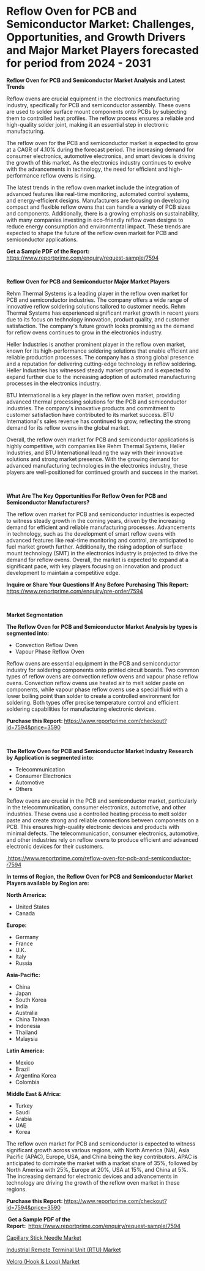 <p><h1>Reflow Oven for PCB and Semiconductor Market: Challenges, Opportunities, and Growth Drivers and Major Market Players forecasted for period from 2024 - 2031</h1></p><p><strong>Reflow Oven for PCB and Semiconductor Market Analysis and Latest Trends</strong></p>
<p><p>Reflow ovens are crucial equipment in the electronics manufacturing industry, specifically for PCB and semiconductor assembly. These ovens are used to solder surface mount components onto PCBs by subjecting them to controlled heat profiles. The reflow process ensures a reliable and high-quality solder joint, making it an essential step in electronic manufacturing.</p><p>The reflow oven for the PCB and semiconductor market is expected to grow at a CAGR of 4.10% during the forecast period. The increasing demand for consumer electronics, automotive electronics, and smart devices is driving the growth of this market. As the electronics industry continues to evolve with the advancements in technology, the need for efficient and high-performance reflow ovens is rising.</p><p>The latest trends in the reflow oven market include the integration of advanced features like real-time monitoring, automated control systems, and energy-efficient designs. Manufacturers are focusing on developing compact and flexible reflow ovens that can handle a variety of PCB sizes and components. Additionally, there is a growing emphasis on sustainability, with many companies investing in eco-friendly reflow oven designs to reduce energy consumption and environmental impact. These trends are expected to shape the future of the reflow oven market for PCB and semiconductor applications.</p></p>
<p><strong>Get a Sample PDF of the Report:&nbsp;</strong> <a href="https://www.reportprime.com/enquiry/request-sample/7594">https://www.reportprime.com/enquiry/request-sample/7594</a></p>
<p>&nbsp;</p>
<p><strong>Reflow Oven for PCB and Semiconductor Major Market Players</strong></p>
<p><p>Rehm Thermal Systems is a leading player in the reflow oven market for PCB and semiconductor industries. The company offers a wide range of innovative reflow soldering solutions tailored to customer needs. Rehm Thermal Systems has experienced significant market growth in recent years due to its focus on technology innovation, product quality, and customer satisfaction. The company's future growth looks promising as the demand for reflow ovens continues to grow in the electronics industry.</p><p>Heller Industries is another prominent player in the reflow oven market, known for its high-performance soldering solutions that enable efficient and reliable production processes. The company has a strong global presence and a reputation for delivering cutting-edge technology in reflow soldering. Heller Industries has witnessed steady market growth and is expected to expand further due to the increasing adoption of automated manufacturing processes in the electronics industry.</p><p>BTU International is a key player in the reflow oven market, providing advanced thermal processing solutions for the PCB and semiconductor industries. The company's innovative products and commitment to customer satisfaction have contributed to its market success. BTU International's sales revenue has continued to grow, reflecting the strong demand for its reflow ovens in the global market.</p><p>Overall, the reflow oven market for PCB and semiconductor applications is highly competitive, with companies like Rehm Thermal Systems, Heller Industries, and BTU International leading the way with their innovative solutions and strong market presence. With the growing demand for advanced manufacturing technologies in the electronics industry, these players are well-positioned for continued growth and success in the market.</p></p>
<p>&nbsp;</p>
<p><strong>What Are The Key Opportunities For Reflow Oven for PCB and Semiconductor Manufacturers?</strong></p>
<p><p>The reflow oven market for PCB and semiconductor industries is expected to witness steady growth in the coming years, driven by the increasing demand for efficient and reliable manufacturing processes. Advancements in technology, such as the development of smart reflow ovens with advanced features like real-time monitoring and control, are anticipated to fuel market growth further. Additionally, the rising adoption of surface mount technology (SMT) in the electronics industry is projected to drive the demand for reflow ovens. Overall, the market is expected to expand at a significant pace, with key players focusing on innovation and product development to maintain a competitive edge.</p></p>
<p><strong>Inquire or Share Your Questions If Any Before Purchasing This Report:</strong> <a href="https://www.reportprime.com/enquiry/pre-order/7594">https://www.reportprime.com/enquiry/pre-order/7594</a></p>
<p>&nbsp;</p>
<p><strong>Market Segmentation</strong></p>
<p><strong>The Reflow Oven for PCB and Semiconductor Market Analysis by types is segmented into:</strong></p>
<p><ul><li>Convection Reflow Oven</li><li>Vapour Phase Reflow Oven</li></ul></p>
<p><p>Reflow ovens are essential equipment in the PCB and semiconductor industry for soldering components onto printed circuit boards. Two common types of reflow ovens are convection reflow ovens and vapour phase reflow ovens. Convection reflow ovens use heated air to melt solder paste on components, while vapour phase reflow ovens use a special fluid with a lower boiling point than solder to create a controlled environment for soldering. Both types offer precise temperature control and efficient soldering capabilities for manufacturing electronic devices.</p></p>
<p><strong>Purchase this Report:&nbsp;</strong><a href="https://www.reportprime.com/checkout?id=7594&price=3590">https://www.reportprime.com/checkout?id=7594&price=3590</a></p>
<p>&nbsp;</p>
<p><strong>The Reflow Oven for PCB and Semiconductor Market Industry Research by Application is segmented into:</strong></p>
<p><ul><li>Telecommunication</li><li>Consumer Electronics</li><li>Automotive</li><li>Others</li></ul></p>
<p><p>Reflow ovens are crucial in the PCB and semiconductor market, particularly in the telecommunication, consumer electronics, automotive, and other industries. These ovens use a controlled heating process to melt solder paste and create strong and reliable connections between components on a PCB. This ensures high-quality electronic devices and products with minimal defects. The telecommunication, consumer electronics, automotive, and other industries rely on reflow ovens to produce efficient and advanced electronic devices for their customers.</p></p>
<p><a href="https://www.reportprime.com/reflow-oven-for-pcb-and-semiconductor-r7594">&nbsp;https://www.reportprime.com/reflow-oven-for-pcb-and-semiconductor-r7594</a></p>
<p><strong>In terms of Region, the Reflow Oven for PCB and Semiconductor Market Players available by Region are:</strong></p>
<p>
    <p> <strong> North America: </strong>
        <ul>
            <li>United States</li>
            <li>Canada</li>
        </ul>
        </p> 
    <p> <strong> Europe: </strong>
        <ul>
            <li>Germany</li>
            <li>France</li>
            <li>U.K.</li>
            <li>Italy</li>
            <li>Russia</li>
        </ul>
        </p> 
    <p> <strong> Asia-Pacific: </strong>
        <ul>
            <li>China</li>
            <li>Japan</li>
            <li>South Korea</li>
            <li>India</li>
            <li>Australia</li>
            <li>China Taiwan</li>
            <li>Indonesia</li>
            <li>Thailand</li>
            <li>Malaysia</li>
        </ul>
        </p> 
    <p> <strong> Latin America: </strong>
        <ul>
            <li>Mexico</li>
            <li>Brazil</li>
            <li>Argentina Korea</li>
            <li>Colombia</li>
        </ul>
        </p> 
    <p> <strong> Middle East & Africa: </strong>
        <ul>
            <li>Turkey</li>
            <li>Saudi</li>
            <li>Arabia</li>
            <li>UAE</li>
            <li>Korea</li>
        </ul>
    </p>
    </p>
<p><p>The reflow oven market for PCB and semiconductor is expected to witness significant growth across various regions, with North America (NA), Asia Pacific (APAC), Europe, USA, and China being the key contributors. APAC is anticipated to dominate the market with a market share of 35%, followed by North America with 25%, Europe at 20%, USA at 15%, and China at 5%. The increasing demand for electronic devices and advancements in technology are driving the growth of the reflow oven market in these regions.</p></p>
<p><strong>Purchase this Report: </strong><a href="https://www.reportprime.com/checkout?id=7594&price=3590">https://www.reportprime.com/checkout?id=7594&price=3590</a></p>
<p>&nbsp;<strong>Get a Sample PDF of the Report:&nbsp;&nbsp;</strong><a href="https://www.reportprime.com/enquiry/request-sample/7594">https://www.reportprime.com/enquiry/request-sample/7594</a></p>
<p><strong></strong></p>
<p><p><a href="https://medium.com/@gyuj5h/global-capillary-stick-needle-market-focus-on-application-end-use-industry-type-equipment-and-9e90ca2ded84">Capillary Stick Needle Market</a></p><p><a href="https://github.com/claudianurdin/Market-Research-Report-List-2/blob/main/industrial-remote-terminal-unit-rtu-market.md">Industrial Remote Terminal Unit (RTU) Market</a></p><p><a href="https://github.com/kimjmgeh81/Market-Research-Report-List-2/blob/main/velcro-hook-loop-market.md">Velcro (Hook & Loop) Market</a></p></p>